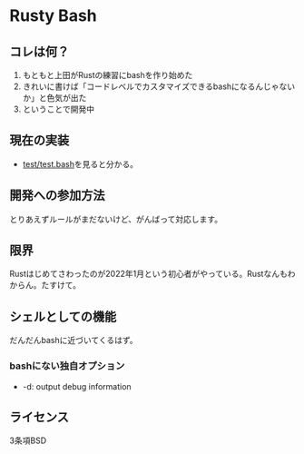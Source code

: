 # Rusty Bash

## コレは何？

1. もともと上田がRustの練習にbashを作り始めた
2. きれいに書けば「コードレベルでカスタマイズできるbashになるんじゃないか」と色気が出た
3. ということで開発中

## 現在の実装

* [test/test.bash](https://github.com/ryuichiueda/rusty_bash/blob/main/test/test.bash)を見ると分かる。

## 開発への参加方法

とりあえずルールがまだないけど、がんばって対応します。


## 限界

Rustはじめてさわったのが2022年1月という初心者がやっている。Rustなんもわからん。たすけて。


## シェルとしての機能

だんだんbashに近づいてくるはず。


### bashにない独自オプション

* -d: output debug information


## ライセンス

3条項BSD
